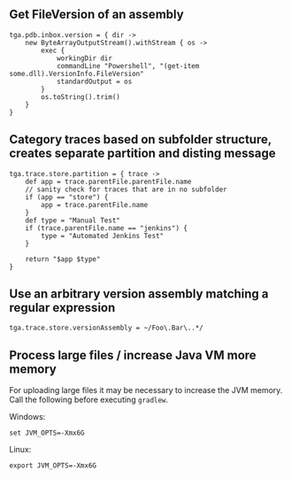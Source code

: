 ## Get FileVersion of an assembly

	tga.pdb.inbox.version = { dir ->
		new ByteArrayOutputStream().withStream { os ->
			exec {
				workingDir dir
				commandLine "Powershell", "(get-item some.dll).VersionInfo.FileVersion"
				standardOutput = os
			}
			os.toString().trim()
		}
	}

## Category traces based on subfolder structure, creates separate partition and disting message

	tga.trace.store.partition = { trace ->
		def app = trace.parentFile.parentFile.name
		// sanity check for traces that are in no subfolder
		if (app == "store") {
			app = trace.parentFile.name
		}
		def type = "Manual Test"
		if (trace.parentFile.name == "jenkins") {
			type = "Automated Jenkins Test"
		}

		return "$app $type"
	}

## Use an arbitrary version assembly matching a regular expression

	tga.trace.store.versionAssembly = ~/Foo\.Bar\..*/

## Process large files / increase Java VM more memory

For uploading large files it may be necessary to increase the JVM memory. Call the following before executing `gradlew`.

Windows:

	set JVM_OPTS=-Xmx6G

Linux:

	export JVM_OPTS=-Xmx6G
